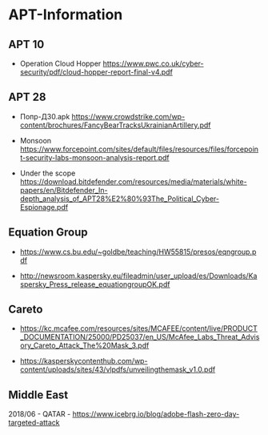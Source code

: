 # APT-Information

## APT 10
- Operation Cloud Hopper https://www.pwc.co.uk/cyber-security/pdf/cloud-hopper-report-final-v4.pdf


## APT 28
- Попр-Д30.apk https://www.crowdstrike.com/wp-content/brochures/FancyBearTracksUkrainianArtillery.pdf

- Monsoon https://www.forcepoint.com/sites/default/files/resources/files/forcepoint-security-labs-monsoon-analysis-report.pdf

- Under the scope https://download.bitdefender.com/resources/media/materials/white-papers/en/Bitdefender_In-depth_analysis_of_APT28%E2%80%93The_Political_Cyber-Espionage.pdf


## Equation Group

- https://www.cs.bu.edu/~goldbe/teaching/HW55815/presos/eqngroup.pdf

- http://newsroom.kaspersky.eu/fileadmin/user_upload/es/Downloads/Kaspersky_Press_release_equationgroupOK.pdf

## Careto

- https://kc.mcafee.com/resources/sites/MCAFEE/content/live/PRODUCT_DOCUMENTATION/25000/PD25037/en_US/McAfee_Labs_Threat_Advisory_Careto_Attack_The%20Mask_3.pdf

- https://kasperskycontenthub.com/wp-content/uploads/sites/43/vlpdfs/unveilingthemask_v1.0.pdf


## Middle East

2018/06 - QATAR - 
  https://www.icebrg.io/blog/adobe-flash-zero-day-targeted-attack
